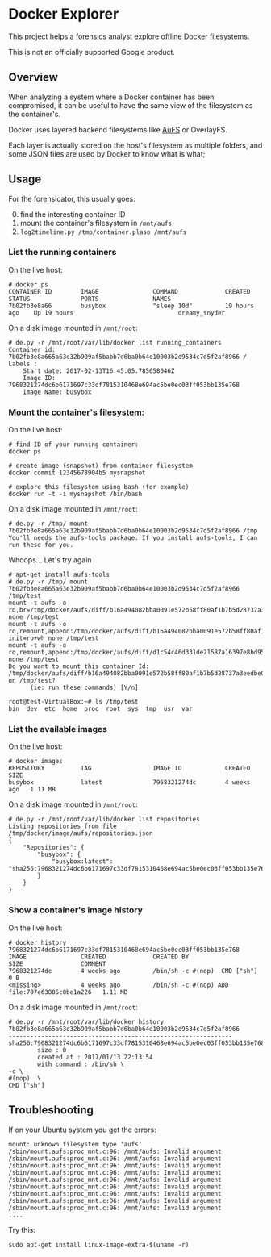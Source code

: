 # Docker Explorer

This project helps a forensics analyst explore offline Docker filesystems.

This is not an officially supported Google product.

## Overview

When analyzing a system where a Docker container has been compromised, it can
be useful to have the same view of the filesystem as the container's.

Docker uses layered backend filesystems like
[AuFS](https://jpetazzo.github.io/assets/2015-03-03-not-so-deep-dive-into-docker-storage-drivers.html)
or OverlayFS.

Each layer is actually stored on the host's filesystem as multiple folders, and
some JSON files are used by Docker to know what is what;

## Usage

For the forensicator, this usually goes:

0. find the interesting container ID
0. mount the container's filesystem in `/mnt/aufs`
0. `log2timeline.py /tmp/container.plaso /mnt/aufs`

### List the running containers

On the live host:

```
# docker ps
CONTAINER ID        IMAGE               COMMAND             CREATED         STATUS              PORTS               NAMES
7b02fb3e8a66        busybox             "sleep 10d"         19 hours ago    Up 19 hours                             dreamy_snyder
```

On a disk image mounted in
`/mnt/root`:

```
# de.py -r /mnt/root/var/lib/docker list running_containers
Container id: 7b02fb3e8a665a63e32b909af5babb7d6ba0b64e10003b2d9534c7d5f2af8966 / Labels :
    Start date: 2017-02-13T16:45:05.785658046Z
    Image ID: 7968321274dc6b6171697c33df7815310468e694ac5be0ec03ff053bb135e768
    Image Name: busybox
```

### Mount the container's filesystem:

On the live host:

```
# find ID of your running container:
docker ps

# create image (snapshot) from container filesystem
docker commit 12345678904b5 mysnapshot

# explore this filesystem using bash (for example)
docker run -t -i mysnapshot /bin/bash
```

On a disk image mounted in
`/mnt/root`:

```
# de.py -r /tmp/ mount 7b02fb3e8a665a63e32b909af5babb7d6ba0b64e10003b2d9534c7d5f2af8966 /tmp
You'll needs the aufs-tools package. If you install aufs-tools, I can run these for you.
```

Whoops... Let's try again

```
# apt-get install aufs-tools
# de.py -r /tmp/ mount 7b02fb3e8a665a63e32b909af5babb7d6ba0b64e10003b2d9534c7d5f2af8966 /tmp/test
mount -t aufs -o ro,br=/tmp/docker/aufs/diff/b16a494082bba0091e572b58ff80af1b7b5d28737a3eedbe01e73cd7f4e01d23=ro+wh none /tmp/test
mount -t aufs -o ro,remount,append:/tmp/docker/aufs/diff/b16a494082bba0091e572b58ff80af1b7b5d28737a3eedbe01e73cd7f4e01d23-init=ro+wh none /tmp/test
mount -t aufs -o ro,remount,append:/tmp/docker/aufs/diff/d1c54c46d331de21587a16397e8bd95bdbb1015e1a04797c76de128107da83ae=ro+wh none /tmp/test
Do you want to mount this container Id: /tmp/docker/aufs/diff/b16a494082bba0091e572b58ff80af1b7b5d28737a3eedbe01e73cd7f4e01d23 on /tmp/test?
      (ie: run these commands) [Y/n]

root@test-VirtualBox:~# ls /tmp/test
bin  dev  etc  home  proc  root  sys  tmp  usr  var
```


### List the available images

On the live host:

```
# docker images
REPOSITORY          TAG                 IMAGE ID            CREATED       SIZE
busybox             latest              7968321274dc        4 weeks ago   1.11 MB
```

On a disk image mounted in
`/mnt/root`:

```
# de.py -r /mnt/root/var/lib/docker list repositories
Listing repositories from file /tmp/docker/image/aufs/repositories.json
{
    "Repositories": {
        "busybox": {
            "busybox:latest": "sha256:7968321274dc6b6171697c33df7815310468e694ac5be0ec03ff053bb135e768"
        }
    }
}
```

### Show a container's image history

On the live host:

```
# docker history 7968321274dc6b6171697c33df7815310468e694ac5be0ec03ff053bb135e768
IMAGE               CREATED             CREATED BY                                      SIZE                COMMENT
7968321274dc        4 weeks ago         /bin/sh -c #(nop)  CMD ["sh"]                   0 B
<missing>           4 weeks ago         /bin/sh -c #(nop) ADD file:707e63805c0be1a226   1.11 MB
```


On a disk image mounted in
`/mnt/root`:

```
# de.py -r /mnt/root/var/lib/docker history 7b02fb3e8a665a63e32b909af5babb7d6ba0b64e10003b2d9534c7d5f2af8966
--------------------------------------------------------------
sha256:7968321274dc6b6171697c33df7815310468e694ac5be0ec03ff053bb135e768
        size : 0
        created at : 2017/01/13 22:13:54
        with command : /bin/sh \
-c \
#(nop)  \
CMD ["sh"]
```

## Troubleshooting

If on your Ubuntu system you get the errors:

```
mount: unknown filesystem type 'aufs'
/sbin/mount.aufs:proc_mnt.c:96: /mnt/aufs: Invalid argument
/sbin/mount.aufs:proc_mnt.c:96: /mnt/aufs: Invalid argument
/sbin/mount.aufs:proc_mnt.c:96: /mnt/aufs: Invalid argument
/sbin/mount.aufs:proc_mnt.c:96: /mnt/aufs: Invalid argument
/sbin/mount.aufs:proc_mnt.c:96: /mnt/aufs: Invalid argument
/sbin/mount.aufs:proc_mnt.c:96: /mnt/aufs: Invalid argument
/sbin/mount.aufs:proc_mnt.c:96: /mnt/aufs: Invalid argument
/sbin/mount.aufs:proc_mnt.c:96: /mnt/aufs: Invalid argument
/sbin/mount.aufs:proc_mnt.c:96: /mnt/aufs: Invalid argument
....
```

Try this:

```
sudo apt-get install linux-image-extra-$(uname -r)
```
